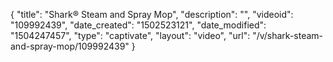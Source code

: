 {
    "title": "Shark&reg; Steam and Spray Mop",
    "description": "",
    "videoid": "109992439",
    "date_created": "1502523121",
    "date_modified": "1504247457",
    "type": "captivate",
    "layout": "video",
    "url": "\/v\/shark-steam-and-spray-mop\/109992439"
}
